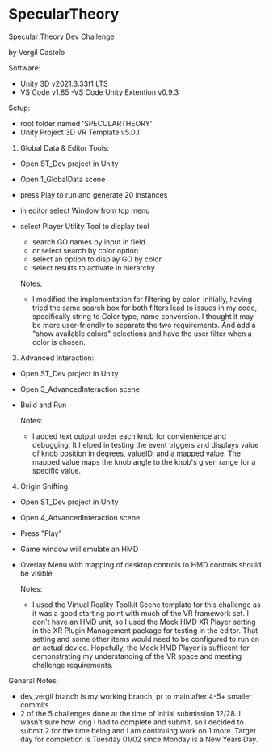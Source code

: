 # SpecularTheory
Specular Theory Dev Challenge

by Vergil Castelo

Software:
 - Unity 3D v2021.3.33f1 LTS
 - VS Code v1.85
     -VS Code Unity Extention v0.9.3

Setup:
 - root folder named 'SPECULARTHEORY'
 - Unity Project 3D VR Template v5.0.1

 1. Global Data & Editor Tools:
 - Open ST_Dev project in Unity
 - Open 1_GlobalData scene 
 - press Play to run and generate 20 instances
 - in editor select Window from top menu
 - select Player Utility Tool to display tool
    - search GO names by input in field
    - or select search by color option
    - select an option to display GO by color
    - select results to activate in hierarchy

    Notes: 
    - I modified the implementation for filtering by color. Initially, having tried the same search box
    for both filters lead to issues in my code, specifically string to Color type, name conversion. I thought 
    it may be more user-friendly to separate the two requirements. And add a "show available colors" selections 
    and have the user filter when a color is chosen.
       

 3. Advanced Interaction:
 - Open ST_Dev project in Unity
 - Open 3_AdvancedInteraction scene
 - Build and Run

    Notes: 
    - I added text output under each knob for convienience and debugging. It helped in testing the event 
    triggers and displays value of knob position in degrees, valueID, and a mapped value.  The mapped value 
    maps the knob angle to the knob's given range for a specific value.


 4. Origin Shifting:
 - Open ST_Dev project in Unity
 - Open 4_AdvancedInteraction scene
 - Press "Play"
 - Game window will emulate an HMD
 - Overlay Menu with mapping of desktop controls to HMD controls should be visible 

    Notes:
    - I used the Virtual Reality Toolkit Scene template for this challenge as it was a good starting point with much of
    the VR framework set. I don't have an HMD unit, so I used the Mock HMD XR Player setting in the XR Plugin Management package
    for testing in the editor. That setting and some other items would need to be configured to run on an actual device. Hopefully, 
    the Mock HMD Player is sufficent for demonstrating my understanding of the VR space and meeting challenge requirements.  



General Notes:
 - dev_vergil branch is my working branch, pr to main after 4-5+ smaller commits 
 - 2 of the 5 challenges done at the time of initial submission 12/28.  I wasn't sure how long I had to complete and 
 submit, so I decided to submit 2 for the time being and I am continuing work on 1 more. Target day for completion is 
 Tuesday 01/02 since Monday is a New Years Day. 